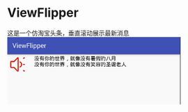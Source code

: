 # ViewFlipper
这是一个仿淘宝头条，垂直滚动展示最新消息
![image](https://raw.githubusercontent.com/xiao-er/ViewFlipper/master/app/src/main/res/img/GIF.gif )
